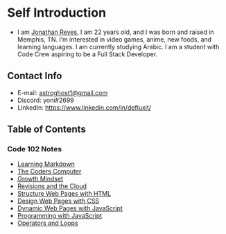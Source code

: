# Self Introduction
* I am [Jonathan Reyes](https://github.com/Defluxit/), I am 22 years old, and I was born and raised in Memphis, TN.  I’m interested in video games, anime, new foods, and learning languages. I am currently studying Arabic. I am a student with Code Crew aspiring to be a Full Stack Developer.

## Contact Info
* E-mail: astroghost1@gmail.com
* Discord: yoni#2699
* LinkedIn: <a href="https://www.linkedin.com/in/defluxit/">https://www.linkedin.com/in/defluxit/</a>


## Table of Contents
### Code 102 Notes
* [Learning Markdown](https://defluxit.github.io/reading-notes/102/learning-markdown)
* [The Coders Computer](https://defluxit.github.io/reading-notes/102/the-coders-computer)
* [Growth Mindset](https://defluxit.github.io/reading-notes/102/growth-mindset)
* [Revisions and the Cloud](https://defluxit.github.io/reading-notes/102/revisions-and-the-cloud)
* [Structure Web Pages with HTML](https://defluxit.github.io/reading-notes/102/structuring-web-pages-with-html)
* [Design Web Pages with CSS](https://defluxit.github.io/reading-notes/102/design-web-pages-with-css)
* [Dynamic Web Pages with JavaScript](https://defluxit.github.io/reading-notes/102/dynamic-web-pages-with-javascript)
* [Programming with JavaScript](https://defluxit.github.io/reading-notes/102/programming-with-javascript)
* [Operators and Loops](https://defluxit.github.io/reading-notes/102/operators-and-loops)
